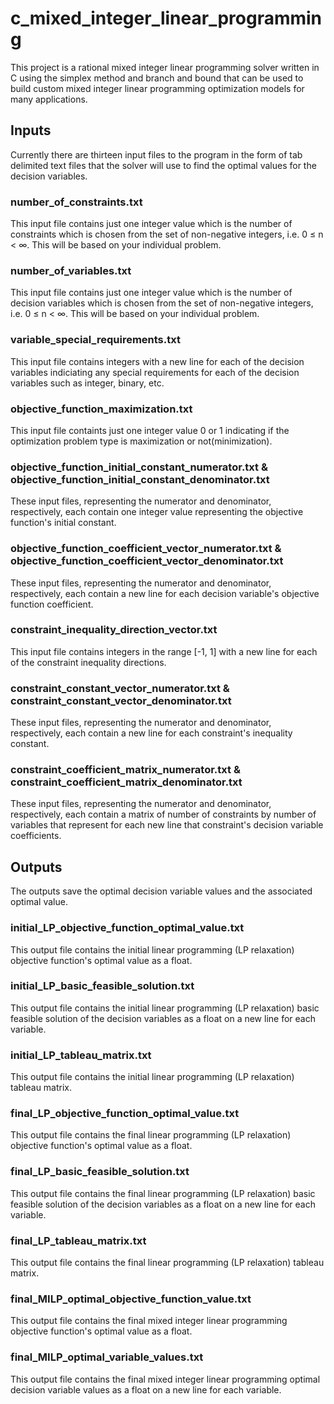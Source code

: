 # c_mixed_integer_linear_programming

This project is a rational mixed integer linear programming solver written in C using the simplex method and branch and bound that can be used to build custom mixed integer linear programming optimization models for many applications.


## Inputs

Currently there are thirteen input files to the program in the form of tab delimited text files that the solver will use to find the optimal values for the decision variables.

### number_of_constraints.txt

This input file contains just one integer value which is the number of constraints which is chosen from the set of non-negative integers, i.e. 0 &le; n &lt; &infin;. This will be based on your individual problem.

### number_of_variables.txt

This input file contains just one integer value which is the number of decision variables which is chosen from the set of non-negative integers, i.e. 0 &le; n &lt; &infin;. This will be based on your individual problem.

### variable_special_requirements.txt

This input file contains integers with a new line for each of the decision variables indiciating any special requirements for each of the decision variables such as integer, binary, etc.

### objective_function_maximization.txt

This input file containts just one integer value 0 or 1 indicating if the optimization problem type is maximization or not(minimization).

### objective_function_initial_constant_numerator.txt & objective_function_initial_constant_denominator.txt

These input files, representing the numerator and denominator, respectively, each contain one integer value representing the objective function's initial constant.

### objective_function_coefficient_vector_numerator.txt & objective_function_coefficient_vector_denominator.txt

These input files, representing the numerator and denominator, respectively, each contain a new line for each decision variable's objective function coefficient.

### constraint_inequality_direction_vector.txt

This input file contains integers in the range [-1, 1] with a new line for each of the constraint inequality directions.

### constraint_constant_vector_numerator.txt & constraint_constant_vector_denominator.txt

These input files, representing the numerator and denominator, respectively, each contain a new line for each constraint's inequality constant.

### constraint_coefficient_matrix_numerator.txt & constraint_coefficient_matrix_denominator.txt

These input files, representing the numerator and denominator, respectively, each contain a matrix of number of constraints by number of variables that represent for each new line that constraint's decision variable coefficients.


## Outputs

The outputs save the optimal decision variable values and the associated optimal value.

### initial_LP_objective_function_optimal_value.txt
This output file contains the initial linear programming (LP relaxation) objective function's optimal value as a float.

### initial_LP_basic_feasible_solution.txt
This output file contains the initial linear programming (LP relaxation) basic feasible solution of the decision variables as a float on a new line for each variable.

### initial_LP_tableau_matrix.txt
This output file contains the initial linear programming (LP relaxation) tableau matrix.

### final_LP_objective_function_optimal_value.txt
This output file contains the final linear programming (LP relaxation) objective function's optimal value as a float.

### final_LP_basic_feasible_solution.txt
This output file contains the final linear programming (LP relaxation) basic feasible solution of the decision variables as a float on a new line for each variable.

### final_LP_tableau_matrix.txt
This output file contains the final linear programming (LP relaxation) tableau matrix.

### final_MILP_optimal_objective_function_value.txt
This output file contains the final mixed integer linear programming objective function's optimal value as a float.

### final_MILP_optimal_variable_values.txt
This output file contains the final mixed integer linear programming optimal decision variable values as a float on a new line for each variable.
